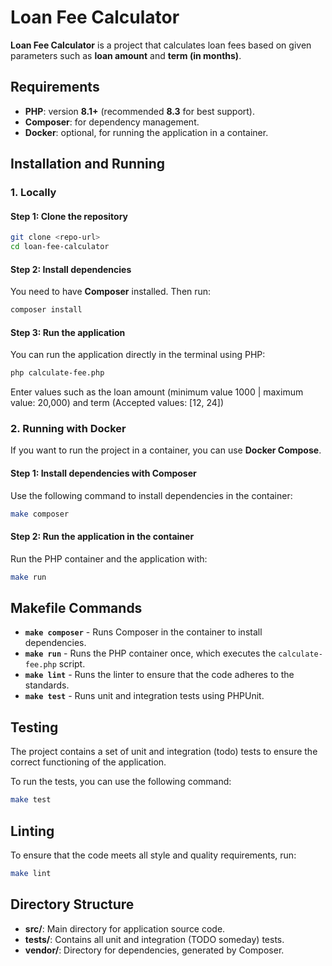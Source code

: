 # Loan Fee Calculator

**Loan Fee Calculator** is a project that calculates loan fees based on given parameters such as **loan amount** and **term (in months)**.

## Requirements
- **PHP**: version **8.1+** (recommended **8.3** for best support).
- **Composer**: for dependency management.
- **Docker**: optional, for running the application in a container.

## Installation and Running

### 1. Locally

#### Step 1: Clone the repository

```bash
git clone <repo-url>
cd loan-fee-calculator
```

#### Step 2: Install dependencies

You need to have **Composer** installed. Then run:

```bash
composer install
```

#### Step 3: Run the application

You can run the application directly in the terminal using PHP:

```bash
php calculate-fee.php
```

Enter values such as the loan amount (minimum value 1000 | maximum value: 20,000) and term (Accepted values: [12, 24])

### 2. Running with Docker

If you want to run the project in a container, you can use **Docker Compose**.

#### Step 1: Install dependencies with Composer

Use the following command to install dependencies in the container:

```bash
make composer
```

#### Step 2: Run the application in the container

Run the PHP container and the application with:

```bash
make run
```

## Makefile Commands

- **`make composer`** - Runs Composer in the container to install dependencies.
- **`make run`** - Runs the PHP container once, which executes the `calculate-fee.php` script.
- **`make lint`** - Runs the linter to ensure that the code adheres to the standards.
- **`make test`** - Runs unit and integration tests using PHPUnit.

## Testing

The project contains a set of unit and integration (todo) tests to ensure the correct functioning of the application.

To run the tests, you can use the following command:

```bash
make test
```

## Linting

To ensure that the code meets all style and quality requirements, run:

```bash
make lint
```

## Directory Structure
- **src/**: Main directory for application source code.
- **tests/**: Contains all unit and integration (TODO someday) tests.
- **vendor/**: Directory for dependencies, generated by Composer.